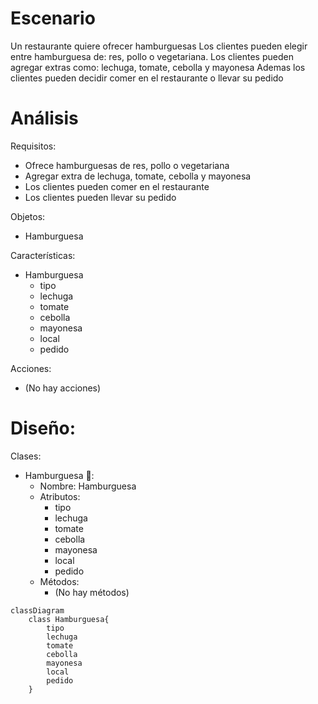 # Escenario
Un restaurante quiere ofrecer hamburguesas
Los clientes pueden elegir entre hamburguesa de: res, pollo
o vegetariana.
Los clientes pueden agregar extras como: lechuga, tomate, 
cebolla y mayonesa
Ademas los clientes pueden decidir comer en el restaurante 
o llevar su pedido

# Análisis

Requisitos:
- Ofrece hamburguesas de res, pollo o vegetariana
- Agregar extra de lechuga, tomate, cebolla y mayonesa
- Los clientes pueden comer en el restaurante
- Los clientes pueden llevar su pedido

Objetos:
- Hamburguesa

Características:
- Hamburguesa
    - tipo
    - lechuga
    - tomate
    - cebolla
    - mayonesa
    - local
    - pedido

Acciones:
- (No hay acciones)

# Diseño:

Clases:
- Hamburguesa 🍔:
    - Nombre: Hamburguesa
    - Atributos:
        - tipo
        - lechuga
        - tomate
        - cebolla
        - mayonesa
        - local
        - pedido
    - Métodos:
        - (No hay métodos)

```mermaid
classDiagram
    class Hamburguesa{
        tipo
        lechuga
        tomate
        cebolla
        mayonesa
        local
        pedido
    }
```